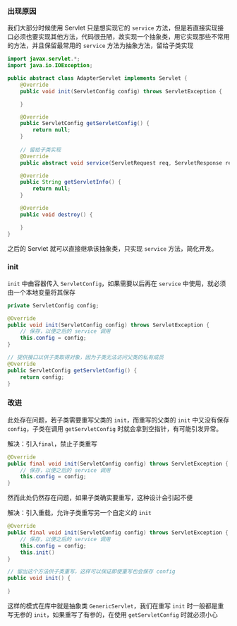 ### 出现原因

我们大部分时候使用 Servlet 只是想实现它的 `service` 方法，但是若直接实现接口必须也要实现其他方法，代码很丑陋，故实现一个抽象类，用它实现那些不常用的方法，并且保留最常用的 `service` 方法为抽象方法，留给子类实现

```java
import javax.servlet.*;
import java.io.IOException;

public abstract class AdapterServlet implements Servlet {
    @Override
    public void init(ServletConfig config) throws ServletException {

    }

    @Override
    public ServletConfig getServletConfig() {
        return null;
    }
	
    // 留给子类实现
    @Override
    public abstract void service(ServletRequest req, ServletResponse res) throws ServletException, IOException;

    @Override
    public String getServletInfo() {
        return null;
    }

    @Override
    public void destroy() {

    }
}
```

之后的 Servlet 就可以直接继承该抽象类，只实现 `service` 方法，简化开发。



### init

`init` 中由容器传入 `ServletConfig`，如果需要以后再在 `service` 中使用，就必须由一个本地变量将其保存

```java
private ServletConfig config;

@Override
public void init(ServletConfig config) throws ServletException {
    // 保存，以便之后的 service 调用
	this.config = config;
}

// 提供接口以供子类取得对象，因为子类无法访问父类的私有成员
@Override
public ServletConfig getServletConfig() {
    return config;
}
```



### 改进

此处存在问题，若子类需要重写父类的 `init`，而重写的父类的 `init` 中又没有保存 `config`，子类在调用 `getServletConfig` 时就会拿到空指针，有可能引发异常。

解决：引入`final`，禁止子类重写

```java
@Override
public final void init(ServletConfig config) throws ServletException {
    // 保存，以便之后的 service 调用
	this.config = config;
}
```



然而此处仍然存在问题，如果子类确实要重写，这种设计会引起不便

解决：引入重载，允许子类重写另一个自定义的 `init`

```java
@Override
public final void init(ServletConfig config) throws ServletException {
    // 保存，以便之后的 service 调用
	this.config = config;
	this.init()
}

// 留出这个方法供子类重写，这样可以保证即使重写也会保存 config
public void init() {
    
}
```

这样的模式在库中就是抽象类 `GenericServlet`，我们在重写 `init` 时一般都是重写无参的 `init`，如果重写了有参的，在使用 `getServletConfig` 时就必须小心